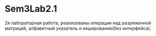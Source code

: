# Sem3Lab2.1
2я лабораторная работа, реализованы операции над разряженной матрицей, алфавитный указатель и кеширование(без интерфейса).
